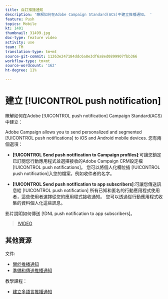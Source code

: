 ```yaml
---
title: 自訂推播通知
description: '瞭解如何在Adobe Campaign Standard(ACS)中建立推播通知。 '
feature: Push
topics: Mobile
kt: 1401
thumbnail: 31499.jpg
doc-type: feature video
activity: use
team: TM
translation-type: tm+mt
source-git-commit: 11263e247184ddc6a8e3df6a8ed0899907fbb366
workflow-type: tm+mt
source-wordcount: '162'
ht-degree: 11%

---
```



# 建立 [!UICONTROL push notification]

瞭解如何在Adobe [!UICONTROL push notification] Campaign Standard(ACS)中建立：

Adobe Campaign allows you to send personalized and segmented [!UICONTROL push notifications] to iOS and Android mobile devices. 您有兩個選項：

* **[!UICONTROL Send push notification to Campaign profiles]**:可讓您鎖定已訂閱您行動應用程式並選擇接收的Adobe Campaign CRM設定檔 [!UICONTROL push notifications]。 您可以將個人化欄位插 [!UICONTROL push notification]入您的檔案，例如收件者的名字。

* **[!UICONTROL Send push notification to app subscribers]**:可讓您傳送訊息給 [!UICONTROL push notification] 所有已知和匿名的行動應用程式使用者，這些使用者選擇從您的應用程式接收通知。 您可以透過從行動應用程式收集的資料個人化這些訊息。

影片說明如何傳送 [!DNL push notification to app subscribers]。

>[!VIDEO](https://video.tv.adobe.com/v/31499?quality=12)

## 其他資源

文件:

* [關於推播通知](https://docs.adobe.com/content/help/en/campaign-standard/using/communication-channels/push-notifications/about-push-notifications.html)
* [準備和傳送推播通知](https://docs.adobe.com/content/help/en/campaign-standard/using/communication-channels/push-notifications/preparing-and-sending-a-push-notification.html)

教學課程：

* [建立多語言推播通知](/help/communication-channels/mobile/push-notifications/creating-multilingual-push-notifications.md)
